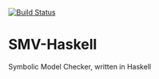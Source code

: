 [![Build Status](https://travis-ci.com/javierdiegof/SMV-Haskell.svg?branch=master)](https://travis-ci.com/javierdiegof/SMV-Haskell)
# SMV-Haskell
Symbolic Model Checker, written in Haskell
